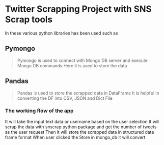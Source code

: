 # Twitter Scrapping Project with SNS Scrap tools
In these various python libraries has been used such as 

## Pymongo
>Pymongo is used to connect with Mongo DB server and execute Mongo DB commands
>Here it is used to store the data

## Pandas
>Pandas is used to store the scrapped data in DataFrame
>It is helpful in converting the DF into CSV, JSON and Dict File
>

### The working flow of the app
It will take the input text data or username based on the user selection 
It will scrap the data with snscrap python package and get the number of tweets as the user request
Then it will store the scrapped data in structured data frame format
When user clicked the Store in mongo_db it will convert

